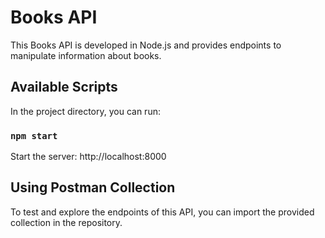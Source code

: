 # Books API

This Books API is developed in Node.js and provides endpoints to manipulate information about books.

## Available Scripts

In the project directory, you can run:

### `npm start`

Start the server: http://localhost:8000

## Using Postman Collection

To test and explore the endpoints of this API, you can import the provided collection in the repository. 